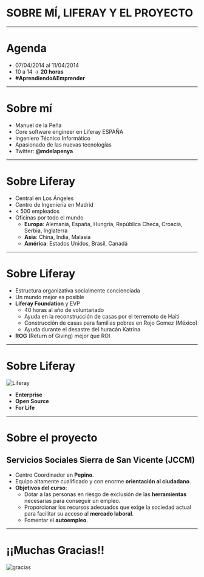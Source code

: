 # SOBRE MÍ, LIFERAY Y EL PROYECTO

---

# Agenda

- 07/04/2014 al 11/04/2014
- 10 a 14 -> **20 horas**
- **#AprendiendoAEmprender**

---

# Sobre mí

- Manuel de la Peña
- Core software engineer en Liferay ESPAÑA
- Ingeniero Técnico Informático
- Apasionado de las nuevas tecnologías
- Twitter: **@mdelapenya**

---

# Sobre Liferay
 
- Central en Los Ángeles
- Centro de Ingeniería en Madrid
- < 500 empleados
- Oficinas por todo el mundo
    - **Europa**: Alemania, España, Hungría, República Checa, Croacia, Serbia, Inglaterra
    - **Asia**: China, India, Malasia
    - **América**: Estados Unidos, Brasil, Canadá

---

# Sobre Liferay

- Estructura organizativa socialmente concienciada
- Un mundo mejor es posible
- **Liferay Foundation** y EVP
	- 40 horas al año de voluntariado
    - Ayuda en la reconstrucción de casas por el terremoto de Haiti
    - Construcción de casas para familias pobres en Rojo Gomez (México)
    - Ayuda durante el desastre del huracán Katrina
 - **ROG** (Return of Giving) mejor que ROI

---

# Sobre Liferay

<img src="../img/liferay.png" title="Liferay" class="h100"/>

- **Enterprise**
- **Open Source**
- **For Life**

---

# Sobre el proyecto

## Servicios Sociales Sierra de San Vicente (JCCM)

- Centro Coordinador en **Pepino**.
- Equipo altamente cualificado y con enorme **orientación al ciudadano**.
- **Objetivos del curso**:
	- Dotar a las personas en riesgo de exclusión de las **herramientas** necesarias para conseguir un empleo.
	- Proporcionar los recursos adecuados que exige la sociedad actual para facilitar su acceso al **mercado laboral**.
	- Fomentar el **autoempleo**.

---

# ¡¡Muchas Gracias!!

![gracias](../img/gracias.png)